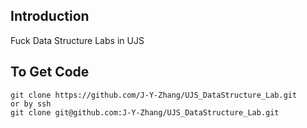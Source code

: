 ## Introduction
Fuck Data Structure Labs in UJS

## To Get Code
```
git clone https://github.com/J-Y-Zhang/UJS_DataStructure_Lab.git
or by ssh
git clone git@github.com:J-Y-Zhang/UJS_DataStructure_Lab.git
```
